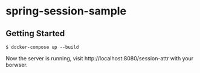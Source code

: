 # spring-session-sample

## Getting Started
```
$ docker-compose up --build
```

Now the server is running, visit http://localhost:8080/session-attr with your borwser.
